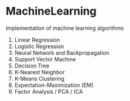 # MachineLearning
Implementation of machine learning algorithms

1. Linear Regression
2. Logistic Regression
3. Neural Network and Backpropagation
4. Support Vector Machine
5. Decision Tree
6. K-Nearest Neighbor
7. K-Means Clustering
8. Expectation-Maximization (EM)
9. Factor Analysis / PCA / ICA

